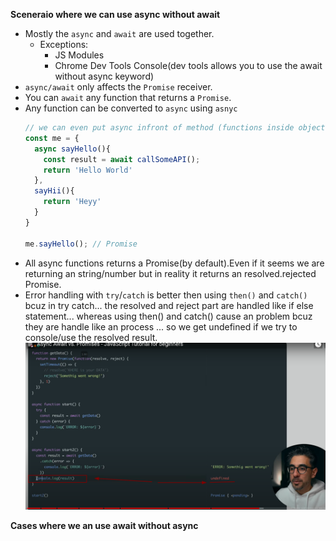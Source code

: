 **Sceneraio where we can use async without await**
- Mostly the `async` and `await` are used together.
  - Exceptions: 
    - JS Modules
    - Chrome Dev Tools Console(dev tools allows you to use the await without async keyword)
- `async/await` only affects the `Promise` receiver.
- You can `await` any function that returns a `Promise`.
- Any function can be converted to `async` using `asnyc`
  ```js
  // we can even put async infront of method (functions inside objects)
  const me = {
    async sayHello(){
      const result = await callSomeAPI();
      return 'Hello World'
    },
    sayHii(){
      return 'Heyy'
    }
  }

  me.sayHello(); // Promise
  ```
- All async functions returns a Promise(by default).Even if it seems we are returning an string/number but in reality it returns an resolved.rejected Promise.
- Error handling with `try`/`catch` is better then using `then()` and `catch()` bcuz in try catch... the resolved and reject part are handled like if else statement... whereas using then() and catch() cause an problem bcuz they are handle like an process ... so we get undefined if we try to  console/use the resolved result.
![](images/_008_.png)

**Cases where we an use await without async**

